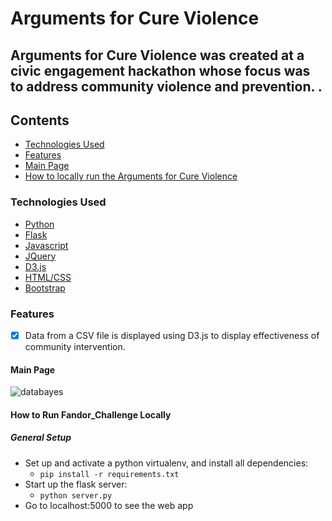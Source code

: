 # Arguments for Cure Violence

## Arguments for Cure Violence was created at a civic engagement hackathon whose focus was to address community violence and prevention. .

## Contents
* [Technologies Used](#technologiesused)
* [Features](#feautures)
* [Main Page](#main)
* [How to locally run the Arguments for Cure Violence](#run)

### <a name="technologiesused"></a>Technologies Used


* [Python](https://www.python.org/)
* [Flask](http://flask.pocoo.org/)
* [Javascript](https://www.javascript.com/)
* [JQuery](https://jquery.com/)
* [D3.js](https://d3js.org/)
* [HTML/CSS](http://www.w3schools.com/html/html_css.asp)
* [Bootstrap](http://getbootstrap.com/)

### <a name="features"></a>Features

- [x] Data from a CSV file is displayed using D3.js to display effectiveness of community intervention.


#### <a name="main"></a>Main Page
![databayes](https://cloud.githubusercontent.com/assets/11432315/25067118/f186b790-21ee-11e7-8777-63098ba59930.gif)


#### <a name="run"></a>How to Run Fandor_Challenge Locally

##### General Setup
* Set up and activate a python virtualenv, and install all dependencies:
    * `pip install -r requirements.txt`
* Start up the flask server:
    * `python server.py`
* Go to localhost:5000 to see the web app